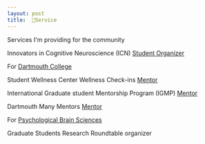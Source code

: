 ```yaml
---
layout: post
title:  🤝Service
---
```

Services I'm providing for the community

Innovators in Cognitive Neuroscience (ICN) [Student Organizer](https://innovatorsincogneuro.github.io/our-team.html)

For [Dartmouth College](https://home.dartmouth.edu/)

Student Wellness Center Wellness Check-ins [Mentor](https://students.dartmouth.edu/wellness-center/wellness-mindfulness/wellness-check-ins/swc-wellness-check-ins)

International Graduate student Mentorship Program (IGMP) [Mentor](https://sites.dartmouth.edu/igmp/)

Dartmouth Many Mentors [Mentor](https://www.dartmouthmanymentors.org/)


For [Psychological Brain Sciences](https://pbs.dartmouth.edu/)

Graduate Students Research Roundtable organizer


